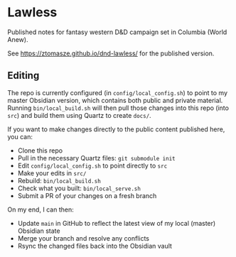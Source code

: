 # Lawless

Published notes for fantasy western D&D campaign set in Columbia (World Anew).

See <https://ztomasze.github.io/dnd-lawless/> for the published version.


## Editing

The repo is currently configured (in `config/local_config.sh`) to point to my master Obsidian version, which contains both public and private material.  Running `bin/local_build.sh` will then pull those changes into this repo (into `src`) and build them using Quartz to create `docs/`.

If you want to make changes directly to the public content published here, you can:

+ Clone this repo
+ Pull in the necessary Quartz files: `git submodule init`
+ Edit `config/local_config.sh` to point directly to `src`
+ Make your edits in `src/`
+ Rebuild: `bin/local_build.sh`
+ Check what you built: `bin/local_serve.sh`
+ Submit a PR of your changes on a fresh branch

On my end, I can then:

+ Update `main` in GitHub to reflect the latest view of my local (master) Obsidian state
+ Merge your branch and resolve any conflicts
+ Rsync the changed files back into the Obsidian vault
